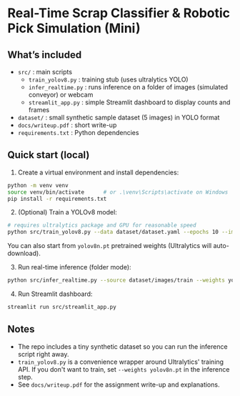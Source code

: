 # Real-Time Scrap Classifier & Robotic Pick Simulation (Mini)

## What’s included
- `src/` : main scripts
  - `train_yolov8.py` : training stub (uses ultralytics YOLO)
  - `infer_realtime.py` : runs inference on a folder of images (simulated conveyor) or webcam
  - `streamlit_app.py` : simple Streamlit dashboard to display counts and frames
- `dataset/` : small synthetic sample dataset (5 images) in YOLO format
- `docs/writeup.pdf` : short write-up
- `requirements.txt` : Python dependencies

## Quick start (local)
1. Create a virtual environment and install dependencies:
```bash
python -m venv venv
source venv/bin/activate      # or .\venv\Scripts\activate on Windows
pip install -r requirements.txt
```

2. (Optional) Train a YOLOv8 model:
```bash
# requires ultralytics package and GPU for reasonable speed
python src/train_yolov8.py --data dataset/dataset.yaml --epochs 10 --imgsz 640
```
You can also start from `yolov8n.pt` pretrained weights (Ultralytics will auto-download).

3. Run real-time inference (folder mode):
```bash
python src/infer_realtime.py --source dataset/images/train --weights yolov8n.pt
```

4. Run Streamlit dashboard:
```bash
streamlit run src/streamlit_app.py
```

## Notes
- The repo includes a tiny synthetic dataset so you can run the inference script right away.
- `train_yolov8.py` is a convenience wrapper around Ultralytics' training API. If you don't want to train, set `--weights yolov8n.pt` in the inference step.
- See `docs/writeup.pdf` for the assignment write-up and explanations.
